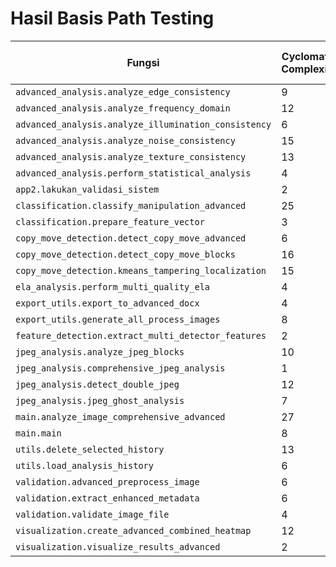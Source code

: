 # Hasil Basis Path Testing

| Fungsi                                             | Cyclomatic Complexity | Jalur Dasar | Cakupan Jalur (%) | Bug Ditemukan |
|----------------------------------------------------|-----------------------|-------------|-------------------|---------------|
| `advanced_analysis.analyze_edge_consistency`       | 9                     | 9           | 67.5              | 0             |
| `advanced_analysis.analyze_frequency_domain`       | 12                    | 12          | 51.7              | 0             |
| `advanced_analysis.analyze_illumination_consistency` | 6                     | 6           | 60.6              | 0             |
| `advanced_analysis.analyze_noise_consistency`      | 15                    | 15          | 53.1              | 0             |
| `advanced_analysis.analyze_texture_consistency`    | 13                    | 13          | 58.3              | 0             |
| `advanced_analysis.perform_statistical_analysis`   | 4                     | 4           | 72.3              | 0             |
| `app2.lakukan_validasi_sistem`                     | 2                     | 2           | 48.3              | 0             |
| `classification.classify_manipulation_advanced`    | 25                    | 25          | 56.6              | 0             |
| `classification.prepare_feature_vector`            | 3                     | 3           | 27.8              | 0             |
| `copy_move_detection.detect_copy_move_advanced`    | 6                     | 6           | 43.2              | 0             |
| `copy_move_detection.detect_copy_move_blocks`      | 16                    | 16          | 61.5              | 0             |
| `copy_move_detection.kmeans_tampering_localization` | 15                    | 15          | 60.0              | 0             |
| `ela_analysis.perform_multi_quality_ela`           | 4                     | 4           | 50.0              | 0             |
| `export_utils.export_to_advanced_docx`             | 4                     | 4           | 69.0              | 0             |
| `export_utils.generate_all_process_images`         | 8                     | 8           | 69.8              | 0             |
| `feature_detection.extract_multi_detector_features` | 2                     | 2           | 54.2              | 0             |
| `jpeg_analysis.analyze_jpeg_blocks`                | 10                    | 10          | 44.8              | 0             |
| `jpeg_analysis.comprehensive_jpeg_analysis`        | 1                     | 1           | 54.8              | 0             |
| `jpeg_analysis.detect_double_jpeg`                 | 12                    | 12          | 56.9              | 0             |
| `jpeg_analysis.jpeg_ghost_analysis`                | 7                     | 7           | 57.5              | 0             |
| `main.analyze_image_comprehensive_advanced`        | 27                    | 27          | 68.7              | 0             |
| `main.main`                                        | 8                     | 8           | 75.5              | 0             |
| `utils.delete_selected_history`                    | 13                    | 13          | 55.6              | 0             |
| `utils.load_analysis_history`                      | 6                     | 6           | 76.0              | 0             |
| `validation.advanced_preprocess_image`             | 6                     | 6           | 70.4              | 0             |
| `validation.extract_enhanced_metadata`             | 6                     | 6           | 55.0              | 0             |
| `validation.validate_image_file`                   | 4                     | 4           | 71.4              | 0             |
| `visualization.create_advanced_combined_heatmap`   | 12                    | 12          | 70.6              | 0             |
| `visualization.visualize_results_advanced`         | 2                     | 2           | 68.8              | 0             |